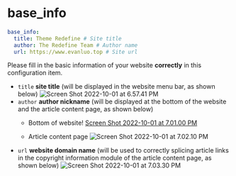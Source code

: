 # base_info

````yaml
base_info:
  title: Theme Redefine # Site title
  author: The Redefine Team # Author name
  url: https://www.evanluo.top # Site url
````

Please fill in the basic information of your website **correctly** in this configuration item.

- `title` **site title** (will be displayed in the website menu bar, as shown below)
  ![Screen Shot 2022-10-01 at 6.57.41 PM](https://evan.beee.top/img/Screen%20Shot%202022-10-01%20at%206.57.41%20PM.png)
- `author` **author nickname** (will be displayed at the bottom of the website and the article content page, as shown below)
  - Bottom of website! [Screen Shot 2022-10-01 at 7.01.00 PM](https://evan.beee.top/img/Screen%20Shot%202022-10-01%20at%207.01.00%20PM.png )

  - Article content page
    ![Screen Shot 2022-10-01 at 7.02.10 PM](https://evan.beee.top/img/Screen%20Shot%202022-10-01%20at%207.02.10%20PM.png)
- `url` **website domain name** (will be used to correctly splicing article links in the copyright information module of the article content page, as shown below)
  ![Screen Shot 2022-10-01 at 7.03.30 PM](https://evan.beee.top/img/Screen%20Shot%202022-10-01%20at%207.03.30%20PM.png)
